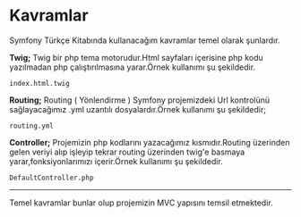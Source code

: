 # Kavramlar
Symfony Türkçe Kitabında kullanacağım kavramlar temel olarak şunlardır.

**Twig;** Twig bir php tema motorudur.Html sayfaları içerisine php kodu yazılmadan php çalıştırılmasına yarar.Örnek kullanımı şu şekildedir.
```
index.html.twig
```
**Routing;** Routing ( Yönlendirme ) Symfony projemizdeki Url kontrolünü sağlayacağımız .yml uzantılı dosyalardır.Örnek kullanımı şu şekildedir;
```
routing.yml
```
**Controller;** Projemizin php kodlarını yazacağımız kısmıdır.Routing üzerinden gelen veriyi alıp işleyip tekrar routing üzerinden twig'e basmaya yarar,fonksiyonlarımızı içerir.Örnek kullanımı şu şekildedir.
```
DefaultController.php
```
***
Temel kavramlar bunlar olup projemizin MVC yapısını temsil etmektedir.